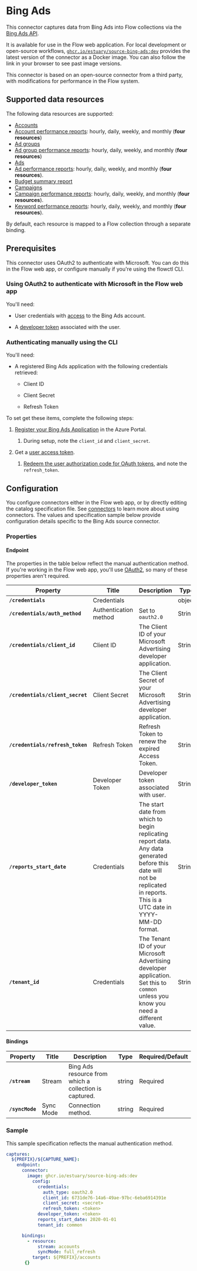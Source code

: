 
# Bing Ads

This connector captures data from Bing Ads into Flow collections via the [Bing Ads API](https://learn.microsoft.com/en-us/advertising/guides/?view=bingads-13).

It is available for use in the Flow web application. For local development or open-source workflows, [`ghcr.io/estuary/source-bing-ads:dev`](https://ghcr.io/estuary/source-bing-ads:dev) provides the latest version of the connector as a Docker image. You can also follow the link in your browser to see past image versions.

This connector is based on an open-source connector from a third party, with modifications for performance in the Flow system.

## Supported data resources

The following data resources are supported:

* [Accounts](https://learn.microsoft.com/en-us/advertising/customer-management-service/searchaccounts?view=bingads-13)
* [Account performance reports](https://learn.microsoft.com/en-us/advertising/reporting-service/accountperformancereportrequest?view=bingads-13): hourly, daily, weekly, and monthly (**four resources**)
* [Ad groups](https://learn.microsoft.com/en-us/advertising/campaign-management-service/getadgroupsbycampaignid?view=bingads-13)
* [Ad group performance reports](https://learn.microsoft.com/en-us/advertising/reporting-service/adgroupperformancereportrequest?view=bingads-13): hourly, daily, weekly, and monthly (**four resources**)
* [Ads](https://learn.microsoft.com/en-us/advertising/campaign-management-service/getadsbyadgroupid?view=bingads-13)
* [Ad performance reports](https://learn.microsoft.com/en-us/advertising/reporting-service/adperformancereportrequest?view=bingads-13): hourly, daily, weekly, and monthly (**four resources**).
* [Budget summary report](https://learn.microsoft.com/en-us/advertising/reporting-service/budgetsummaryreportrequest?view=bingads-13)
* [Campaigns](https://learn.microsoft.com/en-us/advertising/campaign-management-service/getcampaignsbyaccountid?view=bingads-13)
* [Campaign performance reports](https://learn.microsoft.com/en-us/advertising/reporting-service/campaignperformancereportrequest?view=bingads-13): hourly, daily, weekly, and monthly (**four resources**).
* [Keyword performance reports](https://learn.microsoft.com/en-us/advertising/reporting-service/keywordperformancereportrequest?view=bingads-13): hourly, daily, weekly, and monthly (**four resources**).

By default, each resource is mapped to a Flow collection through a separate binding.

## Prerequisites

This connector uses OAuth2 to authenticate with Microsoft. You can do this in the Flow web app, or configure manually if you're using the flowctl CLI.

### Using OAuth2 to authenticate with Microsoft in the Flow web app

You'll need:

* User credentials with [access](https://help.ads.microsoft.com/#apex/3/en/52037/3-500) to the Bing Ads account.

* A [developer token](https://docs.microsoft.com/en-us/advertising/guides/get-started?view=bingads-13#get-developer-token) associated with the user.

### Authenticating manually using the CLI

You'll need:

* A registered Bing Ads application with the following credentials retrieved:

   * Client ID

   * Client Secret

   * Refresh Token

To set get these items, complete the following steps:

1. [Register your Bing Ads Application](https://learn.microsoft.com/en-us/advertising/guides/authentication-oauth-register?view=bingads-13) in the Azure Portal.

   1. During setup, note the `client_id` and `client_secret`.

2. Get a [user access token](https://learn.microsoft.com/en-us/advertising/guides/get-started?view=bingads-13#access-token).

   1. [Redeem the user authorization code for OAuth tokens](https://learn.microsoft.com/en-us/advertising/guides/authentication-oauth-get-tokens?view=bingads-13), and note the `refresh_token`.

## Configuration

You configure connectors either in the Flow web app, or by directly editing the catalog specification file.
See [connectors](../../../concepts/connectors.md#using-connectors) to learn more about using connectors. The values and specification sample below provide configuration details specific to the Bing Ads source connector.

### Properties

#### Endpoint

The properties in the table below reflect the manual authentication method.
If you're working in the Flow web app, you'll use [OAuth2](#using-oauth2-to-authenticate-with-microsoft-in-the-flow-web-app),
so many of these properties aren't required.

| Property | Title | Description | Type | Required/Default |
|---|---|---|---|---|
| **`/credentials`** | Credentials |  | object | Required |
| **`/credentials/auth_method`** | Authentication method | Set to `oauth2.0` | String | `oauth2.0` |
| **`/credentials/client_id`** | Client ID | The Client ID of your Microsoft Advertising developer application. | String | Required |
| **`/credentials/client_secret`** | Client Secret | The Client Secret of your Microsoft Advertising developer application. | String | Required |
| **`/credentials/refresh_token`** | Refresh Token | Refresh Token to renew the expired Access Token. | String | Required |
| **`/developer_token`** | Developer Token | Developer token associated with user. | String | Required |
| **`/reports_start_date`** | Credentials | The start date from which to begin replicating report data. Any data generated before this date will not be replicated in reports. This is a UTC date in YYYY-MM-DD format. | String | Required, `2020-01-01` |
| **`/tenant_id`** | Credentials | The Tenant ID of your Microsoft Advertising developer application. Set this to `common` unless you know you need a different value. | String | Required |

#### Bindings

| Property | Title | Description | Type | Required/Default |
|---|---|---|---|---|
| **`/stream`** | Stream | Bing Ads resource from which a collection is captured. | string | Required |
| **`/syncMode`** | Sync Mode | Connection method. | string | Required |

### Sample


This sample specification reflects the manual authentication method.

```yaml
captures:
  ${PREFIX}/${CAPTURE_NAME}:
    endpoint:
      connector:
        image: ghcr.io/estuary/source-bing-ads:dev
          config:
            credentials:
              auth_type: oauth2.0
              client_id: 6731de76-14a6-49ae-97bc-6eba6914391e
              client_secret: <secret>
              refresh_token: <token>
            developer_token: <token>
            reports_start_date: 2020-01-01
            tenant_id: common

      bindings:
        - resource:
            stream: accounts
            syncMode: full_refresh
          target: ${PREFIX}/accounts
       {}
```
